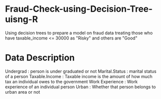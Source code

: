# Fraud-Check-using-Decision-Tree-uisng-R
Using decision trees to prepare a model on fraud data  treating those who have taxable_income &lt;= 30000 as "Risky" and others are "Good"


# Data Description
Undergrad : person is under graduated or not
Marital.Status : marital status of a person
Taxable.Income : Taxable income is the amount of how much tax an individual owes to the government 
Work Experience : Work experience of an individual person
Urban : Whether that person belongs to urban area or not

